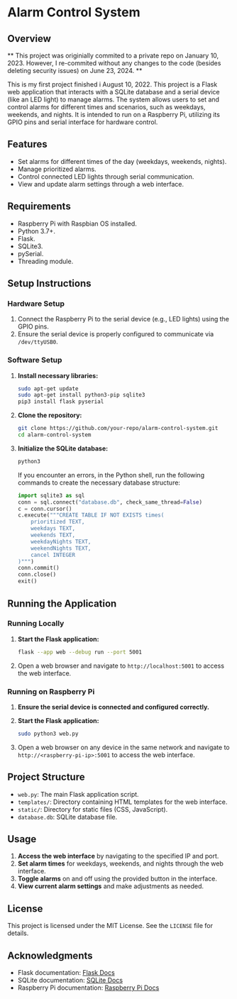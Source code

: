 # Alarm Control System

## Overview
** This project was originially commited to a private repo on January 10, 2023. However, I re-commited without any changes to the code (besides deleting security issues) on June 23, 2024.  **

This is my first project finished i August 10, 2022. This project is a Flask web application that interacts with a SQLite database and a serial device (like an LED light) to manage alarms. The system allows users to set and control alarms for different times and scenarios, such as weekdays, weekends, and nights. It is intended to run on a Raspberry Pi, utilizing its GPIO pins and serial interface for hardware control.

## Features
- Set alarms for different times of the day (weekdays, weekends, nights).
- Manage prioritized alarms.
- Control connected LED lights through serial communication.
- View and update alarm settings through a web interface.

## Requirements
- Raspberry Pi with Raspbian OS installed.
- Python 3.7+.
- Flask.
- SQLite3.
- pySerial.
- Threading module.

## Setup Instructions

### Hardware Setup
1. Connect the Raspberry Pi to the serial device (e.g., LED lights) using the GPIO pins.
2. Ensure the serial device is properly configured to communicate via `/dev/ttyUSB0`.

### Software Setup
1. **Install necessary libraries:**
   ```bash
   sudo apt-get update
   sudo apt-get install python3-pip sqlite3
   pip3 install flask pyserial
   ```

2. **Clone the repository:**
   ```bash
   git clone https://github.com/your-repo/alarm-control-system.git
   cd alarm-control-system
   ```

3. **Initialize the SQLite database:**
   ```bash
   python3
   ```
   If you encounter an errors, in the Python shell, run the following commands to create the necessary database structure:
   ```python
   import sqlite3 as sql
   conn = sql.connect("database.db", check_same_thread=False)
   c = conn.cursor()
   c.execute("""CREATE TABLE IF NOT EXISTS times(
       prioritized TEXT,
       weekdays TEXT,
       weekends TEXT,
       weekdayNights TEXT,
       weekendNights TEXT,
       cancel INTEGER
   )""")
   conn.commit()
   conn.close()
   exit()
   ```

## Running the Application

### Running Locally
1. **Start the Flask application:**
   ```bash
   flask --app web --debug run --port 5001
   ```

2. Open a web browser and navigate to `http://localhost:5001` to access the web interface.

### Running on Raspberry Pi
1. **Ensure the serial device is connected and configured correctly.**
2. **Start the Flask application:**
   ```bash
   sudo python3 web.py
   ```

3. Open a web browser on any device in the same network and navigate to `http://<raspberry-pi-ip>:5001` to access the web interface.

## Project Structure
- `web.py`: The main Flask application script.
- `templates/`: Directory containing HTML templates for the web interface.
- `static/`: Directory for static files (CSS, JavaScript).
- `database.db`: SQLite database file.

## Usage
1. **Access the web interface** by navigating to the specified IP and port.
2. **Set alarm times** for weekdays, weekends, and nights through the web interface.
3. **Toggle alarms** on and off using the provided button in the interface.
4. **View current alarm settings** and make adjustments as needed.


## License
This project is licensed under the MIT License. See the `LICENSE` file for details.

## Acknowledgments
- Flask documentation: [Flask Docs](https://flask.palletsprojects.com/)
- SQLite documentation: [SQLite Docs](https://www.sqlite.org/docs.html)
- Raspberry Pi documentation: [Raspberry Pi Docs](https://www.raspberrypi.org/documentation/)
